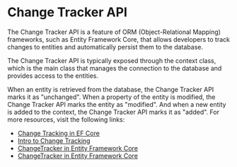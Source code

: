 # Change Tracker API

The Change Tracker API is a feature of ORM (Object-Relational Mapping) frameworks, such as Entity Framework Core, that allows developers to track changes to entities and automatically persist them to the database.

The Change Tracker API is typically exposed through the context class, which is the main class that manages the connection to the database and provides access to the entities.

When an entity is retrieved from the database, the Change Tracker API marks it as "unchanged". When a property of the entity is modified, the Change Tracker API marks the entity as "modified". And when a new entity is added to the context, the Change Tracker API marks it as "added".
For more resources, visit the following links:

- [Change Tracking in EF Core](https://learn.microsoft.com/en-us/ef/core/change-tracking/)
- [Intro to Change Tracking](https://www.oreilly.com/library/view/programming-entity-framework/9781449331825/ch05.html)
- [ChangeTracker in Entity Framework Core](https://www.entityframeworktutorial.net/efcore/changetracker-in-ef-core.aspxs)
- [ChangeTracker in Entity Framework Core](https://www.entityframeworktutorial.net/efcore/changetracker-in-ef-core.aspx)
